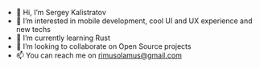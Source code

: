 - 👋 Hi, I’m Sergey Kalistratov
- 👀 I’m interested in mobile development, cool UI and UX experience and new techs
- 🌱 I’m currently learning Rust
- 💞️ I’m looking to collaborate on Open Source projects
- 📫 You can reach me on rimusolamus@gmail.com

<!---
Rimusolamus/Rimusolamus is a ✨ special ✨ repository because its `README.md` (this file) appears on your GitHub profile.
You can click the Preview link to take a look at your changes.
--->
